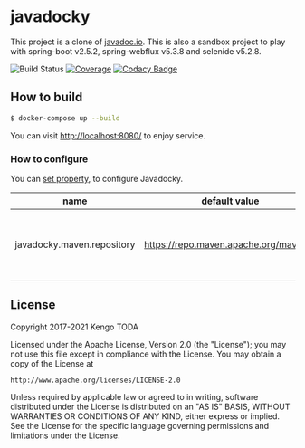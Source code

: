 # javadocky

This project is a clone of [javadoc.io](http://javadoc.io/).
This is also a sandbox project to play with spring-boot v2.5.2, spring-webflux v5.3.8 and selenide v5.2.8.

![Build Status](https://github.com/KengoTODA/javadocky/workflows/Build/badge.svg)
[![Coverage](https://sonarcloud.io/api/project_badges/measure?project=javadocky&metric=coverage)](https://sonarcloud.io/dashboard?id=javadocky)
[![Codacy Badge](https://app.codacy.com/project/badge/Grade/14582f2758734bd3a9c2076e210e4174)](https://www.codacy.com/gh/KengoTODA/javadocky/dashboard?utm_source=github.com&amp;utm_medium=referral&amp;utm_content=KengoTODA/javadocky&amp;utm_campaign=Badge_Grade)

## How to build

```sh
$ docker-compose up --build
```

You can visit [http://localhost:8080/](http://localhost:8080/) to enjoy service.


### How to configure

You can [set property](https://docs.spring.io/spring-boot/docs/current/reference/html/boot-features-external-config.html), to configure Javadocky.

|name                      |default value                     |note    |
|--------------------------|----------------------------------|--------|
|javadocky.maven.repository|https://repo.maven.apache.org/maven2/  |URL of the Maven repository to download javadoc.jar|

## License

Copyright 2017-2021 Kengo TODA

Licensed under the Apache License, Version 2.0 (the "License");
you may not use this file except in compliance with the License.
You may obtain a copy of the License at

    http://www.apache.org/licenses/LICENSE-2.0

Unless required by applicable law or agreed to in writing, software
distributed under the License is distributed on an "AS IS" BASIS,
WITHOUT WARRANTIES OR CONDITIONS OF ANY KIND, either express or implied.
See the License for the specific language governing permissions and
limitations under the License.
